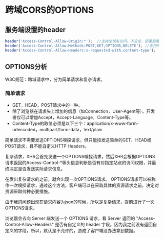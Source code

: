 # 跨域CORS的OPTIONS

## 服务端设置的header

```javascript
header('Access-Control-Allow-Origin:*');  //支持全域名访问，不安全，部署后需要限制为R.com
header('Access-Control-Allow-Methods:POST,GET,OPTIONS,DELETE'); //支持的http动作
header('Access-Control-Allow-Headers:x-requested-with,content-type');  //响应头 请按照自己需求添加。

```

## OPTIONS分析

W3C规范：跨域请求中，分为简单请求和复杂请求。

### 简单请求

- GET，HEAD，POST请求中的一种。
- 除了浏览器在请求头上增加的信息（如Connection，User-Agent等），开发者仅可以增加Accept，Accept-Language，Content-Type等。
- Content-Type的取值必须是以下三个：application/x-www-form-urlencoded，multipart/form-data，text/plain

简单请求不需要发送OPTIONS嗅探请求，但只能按发送简单的GET、HEAD或POST请求，且不能自定义HTTP Headers。

复杂请求，XHR会首先发送一个OPTIONS嗅探请求，然后XHR会根据OPTIONS请求返回的Access-Control-*等头信息判断是否有对指定站点的访问权限，并最终决定是否发送实际请求信息。

在发出复杂请求的之前，就会出现一次OPTIONS请求。
OPTIONS请求可以被称作一次嗅探请求，通过这个方法，客户端可以在采取具体的资源请求之前，决定对资源采取何种必要措施。

由于我的问题出现在请求内容为json的时候，所以是复杂请求，提前进行了一次OPTIONS请求。

浏览器会去向 Server 端发送一个 OPTIONS 请求，看 Server 返回的 "Access-Control-Allow-Headers" 是否有自定义的 header 字段。因为我之前没有返回自定义的字段，所以，默认是不允许的，造成了客户端没办法拿到数据。